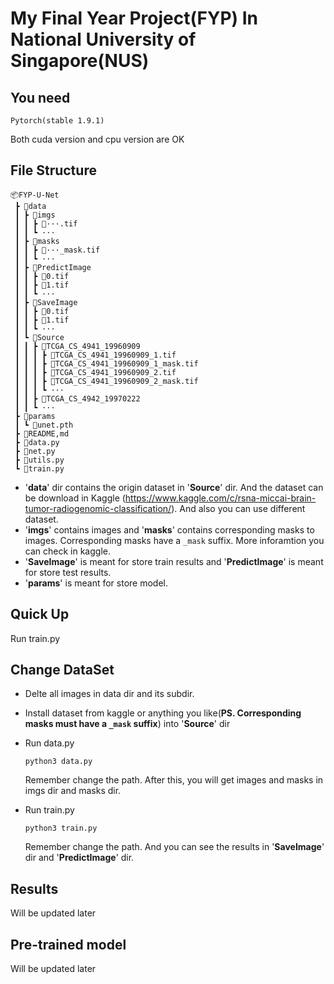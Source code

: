 # My Final Year Project(FYP) In National University of Singapore(NUS)
## You need

```
Pytorch(stable 1.9.1) 
```
Both cuda version and cpu version are OK

## File Structure
```
📦FYP-U-Net
 ┣ 📂data
 ┃ ┣ 📂imgs
 ┃ ┃ ┣ 📌···.tif
 ┃ ┃ ┗ ···
 ┃ ┣ 📂masks
 ┃ ┃ ┣ 📌···_mask.tif
 ┃ ┃ ┗ ···
 ┃ ┣ 📂PredictImage 
 ┃ ┃ ┣ 📌0.tif
 ┃ ┃ ┣ 📌1.tif
 ┃ ┃ ┗ ···
 ┃ ┣ 📂SaveImage
 ┃ ┃ ┣ 📌0.tif
 ┃ ┃ ┣ 📌1.tif
 ┃ ┃ ┗ ···
 ┃ ┗ 📂Source
 ┃ ┃ ┣ 📂TCGA_CS_4941_19960909
 ┃ ┃ ┃ ┣ 📌TCGA_CS_4941_19960909_1.tif
 ┃ ┃ ┃ ┣ 📌TCGA_CS_4941_19960909_1_mask.tif 
 ┃ ┃ ┃ ┣ 📌TCGA_CS_4941_19960909_2.tif
 ┃ ┃ ┃ ┣ 📌TCGA_CS_4941_19960909_2_mask.tif 
 ┃ ┃ ┃ ┗ ···
 ┃ ┃ ┣ 📂TCGA_CS_4942_19970222
 ┃ ┃ ┗ ···
 ┣ 📂params
 ┃ ┗ 📜unet.pth
 ┣ 📓README,md
 ┣ 📄data.py
 ┣ 📄net.py
 ┣ 📄utils.py
 ┗ 📄train.py
 ```

* '**data**' dir contains the origin dataset in '**Source**' dir. And the dataset can be download in Kaggle (https://www.kaggle.com/c/rsna-miccai-brain-tumor-radiogenomic-classification/). And also you can use different dataset.
* '**imgs**' contains images and '**masks**' contains corresponding masks to images. Corresponding masks have a `_mask` suffix. More inforamtion you can check in kaggle.
* '**SaveImage**' is meant for store train results and '**PredictImage**' is meant for store test results.
* '**params**' is meant for store model.

## Quick Up
 Run train.py

## Change DataSet
* Delte all images in data dir and its subdir.
* Install dataset from kaggle or anything you like(**PS. Corresponding masks must have a `_mask` suffix**) into '**Source**' dir
* Run data.py

  ```
  python3 data.py
  ```
  Remember change the path.
  After this, you will get images and masks in imgs dir and masks dir.
* Run train.py

  ```
  python3 train.py
  ``` 
  Remember change the path.
  And you can see the results in '**SaveImage**' dir and '**PredictImage**' dir.

## Results
Will be updated later

## Pre-trained model
Will be updated later